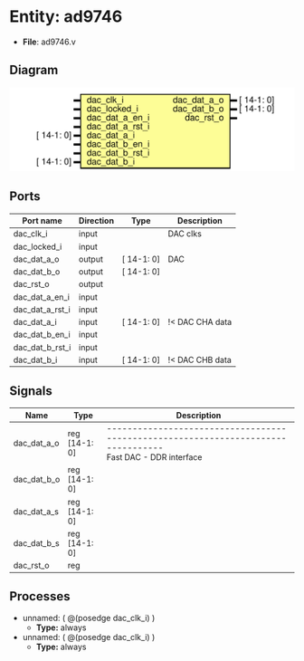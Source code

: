 # Entity: ad9746

- **File**: ad9746.v
## Diagram

![Diagram](ad9746.svg "Diagram")
## Ports

| Port name       | Direction | Type       | Description     |
| --------------- | --------- | ---------- | --------------- |
| dac_clk_i       | input     |            |  DAC clks       |
| dac_locked_i    | input     |            |                 |
| dac_dat_a_o     | output    | [ 14-1: 0] |  DAC            |
| dac_dat_b_o     | output    | [ 14-1: 0] |                 |
| dac_rst_o       | output    |            |                 |
| dac_dat_a_en_i  | input     |            |                 |
| dac_dat_a_rst_i | input     |            |                 |
| dac_dat_a_i     | input     | [ 14-1: 0] | !< DAC CHA data |
| dac_dat_b_en_i  | input     |            |                 |
| dac_dat_b_rst_i | input     |            |                 |
| dac_dat_b_i     | input     | [ 14-1: 0] | !< DAC CHB data |
## Signals

| Name        | Type           | Description                                                                                                       |
| ----------- | -------------- | ----------------------------------------------------------------------------------------------------------------- |
| dac_dat_a_o | reg  [14-1: 0] | ---------------------------------------------------------------------------------<br>   Fast DAC - DDR interface  |
| dac_dat_b_o | reg  [14-1: 0] |                                                                                                                   |
| dac_dat_a_s | reg  [14-1: 0] |                                                                                                                   |
| dac_dat_b_s | reg  [14-1: 0] |                                                                                                                   |
| dac_rst_o   | reg            |                                                                                                                   |
## Processes
- unnamed: ( @(posedge dac_clk_i) )
  - **Type:** always
- unnamed: ( @(posedge dac_clk_i) )
  - **Type:** always
